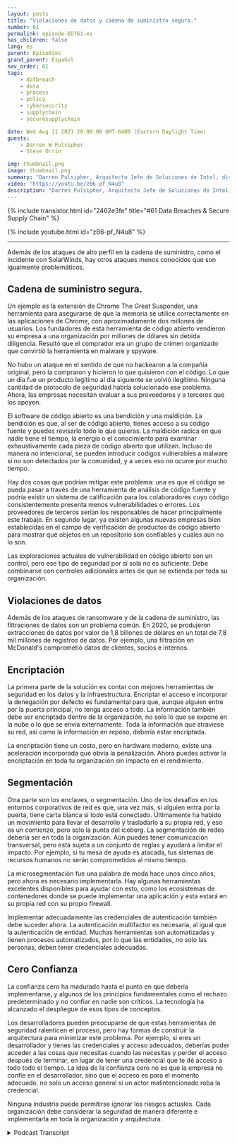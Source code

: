 ```yaml
---
layout: posts
title: "Violaciones de datos y cadena de suministro segura."
number: 61
permalink: episode-EDT61-es
has_children: false
lang: es
parent: Episodios
grand_parent: Español
nav_order: 61
tags:
    - datbreach
    - data
    - process
    - policy
    - cybersecurity
    - supplychain
    - securesupplychain

date: Wed Aug 11 2021 20:00:00 GMT-0400 (Eastern Daylight Time)
guests:
    - Darren W Pulsipher
    - Steve Orrin

img: thumbnail.png
image: thumbnail.png
summary: "Darren Pulsipher, Arquitecto Jefe de Soluciones de Intel, discute las violaciones de datos y la cadena de suministro segura con el frecuente invitado Steve Orrin, CTO de Intel, Federal."
video: "https://youtu.be/zB6-pf_N4u8"
description: "Darren Pulsipher, Arquitecto Jefe de Soluciones de Intel, discute las violaciones de datos y la cadena de suministro segura con el frecuente invitado Steve Orrin, CTO de Intel, Federal."
---
```


<div>
{% include transistor.html id="2462e3fe" title="#61 Data Breaches & Secure Supply Chain" %}

{% include youtube.html id="zB6-pf_N4u8" %}
</div>

---

Además de los ataques de alto perfil en la cadena de suministro, como el incidente con SolarWinds, hay otros ataques menos conocidos que son igualmente problemáticos.

## Cadena de suministro segura.

Un ejemplo es la extensión de Chrome The Great Suspender, una herramienta para asegurarse de que la memoria se utilice correctamente en las aplicaciones de Chrome, con aproximadamente dos millones de usuarios. Los fundadores de esta herramienta de código abierto vendieron su empresa a una organización por millones de dólares sin debida diligencia. Resultó que el comprador era un grupo de crimen organizado que convirtió la herramienta en malware y spyware.

No hubo un ataque en el sentido de que no hackearon a la compañía original, pero la compraron y hicieron lo que quisieron con el código. Lo que un día fue un producto legítimo al día siguiente se volvió ilegítimo. Ninguna cantidad de protocolo de seguridad habría solucionado ese problema. Ahora, las empresas necesitan evaluar a sus proveedores y a terceros que los apoyen.

El software de código abierto es una bendición y una maldición. La bendición es que, al ser de código abierto, tienes acceso a su código fuente y puedes revisarlo todo lo que quieras. La maldición radica en que nadie tiene el tiempo, la energía o el conocimiento para examinar exhaustivamente cada pieza de código abierto que utilizan. Incluso de manera no intencional, se pueden introducir códigos vulnerables a malware si no son detectados por la comunidad, y a veces eso no ocurre por mucho tiempo.

Hay dos cosas que podrían mitigar este problema: una es que el código se pueda pasar a través de una herramienta de análisis de código fuente y podría existir un sistema de calificación para los colaboradores cuyo código consistentemente presenta menos vulnerabilidades o errores. Los proveedores de terceros serían los responsables de hacer principalmente este trabajo. En segundo lugar, ya existen algunas nuevas empresas bien establecidas en el campo de verificación de productos de código abierto para mostrar qué objetos en un repositorio son confiables y cuáles aún no lo son.

Las exploraciones actuales de vulnerabilidad en código abierto son un control, pero ese tipo de seguridad por sí sola no es suficiente. Debe combinarse con controles adicionales antes de que se extienda por toda su organización.

## Violaciones de datos

Además de los ataques de ransomware y de la cadena de suministro, las filtraciones de datos son un problema común. En 2020, se produjeron extracciones de datos por valor de 1,8 billones de dólares en un total de 7,8 mil millones de registros de datos. Por ejemplo, una filtración en McDonald's comprometió datos de clientes, socios e internos.

## Encriptación

La primera parte de la solución es contar con mejores herramientas de seguridad en los datos y la infraestructura. Encriptar el acceso e incorporar la denegación por defecto es fundamental para que, aunque alguien entre por la puerta principal, no tenga acceso a todo. La información también debe ser encriptada dentro de la organización, no solo lo que se expone en la nube o lo que se envía externamente. Toda la información que atraviese su red, así como la información en reposo, debería estar encriptada.

La encriptación tiene un costo, pero en hardware moderno, existe una aceleración incorporada que obvia la penalización. Ahora puedes activar la encriptación en toda tu organización sin impacto en el rendimiento.

## Segmentación

Otra parte son los enclaves, o segmentación. Uno de los desafíos en los entornos corporativos de red es que, una vez más, si alguien entra por la puerta, tiene carta blanca si todo está conectado. Últimamente ha habido un movimiento para llevar el desarrollo y trasladarlo a su propia red, y eso es un comienzo, pero solo la punta del iceberg. La segmentación de redes debería ser en toda la organización. Aún puedes tener comunicación transversal, pero está sujeta a un conjunto de reglas y ayudará a limitar el impacto. Por ejemplo, si tu mesa de ayuda es atacada, tus sistemas de recursos humanos no serán comprometidos al mismo tiempo.

La microsegmentación fue una palabra de moda hace unos cinco años, pero ahora es necesario implementarla. Hay algunas herramientas excelentes disponibles para ayudar con esto, como los ecosistemas de contenedores donde se puede implementar una aplicación y esta estará en su propia red con su propio firewall.

Implementar adecuadamente las credenciales de autenticación también debe suceder ahora. La autenticación multifactor es necesaria, al igual que la autenticación de entidad. Muchas herramientas son automatizadas y tienen procesos automatizados, por lo que las entidades, no solo las personas, deben tener credenciales adecuadas.

## Cero Confianza

La confianza cero ha madurado hasta el punto en que debería implementarse, y algunos de los principios fundamentales como el rechazo predeterminado y no confiar en nadie son críticos. La tecnología ha alcanzado el despliegue de esos tipos de conceptos.

Los desarrolladores pueden preocuparse de que estas herramientas de seguridad ralenticen el proceso, pero hay formas de construir la arquitectura para minimizar este problema. Por ejemplo, si eres un desarrollador y tienes las credenciales y acceso adecuados, deberías poder acceder a las cosas que necesitas cuando las necesitas y perder el acceso después de terminar, en lugar de tener una credencial que te dé acceso a todo todo el tiempo. La idea de la confianza cero no es que la empresa no confíe en el desarrollador, sino que el acceso es para el momento adecuado, no solo un acceso general si un actor malintencionado roba la credencial.

Ninguna industria puede permitirse ignorar los riesgos actuales. Cada organización debe considerar la seguridad de manera diferente e implementarla en toda la organización y arquitectura.



<details>
<summary> Podcast Transcript </summary>

<p></p>

</details>
